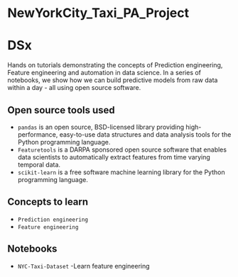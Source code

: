 # NewYorkCity_Taxi_PA_Project
# DSx
Hands on tutorials demonstrating the concepts of Prediction engineering, Feature engineering and automation in data science. In a series of notebooks, we show how we can build predictive models from raw data within a day - all using open source software.


## Open source tools used
- `pandas` is an open source, BSD-licensed library providing high-performance, easy-to-use data structures and data analysis tools for the Python programming language.
- `Featuretools` is a DARPA sponsored open source software that enables data scientists to automatically extract features from time varying temporal data.
- `scikit-learn` is a free software machine learning library for the Python programming language.


## Concepts to learn
- `Prediction engineering`
- `Feature engineering`


## Notebooks
- `NYC-Taxi-Dataset` -Learn feature engineering
